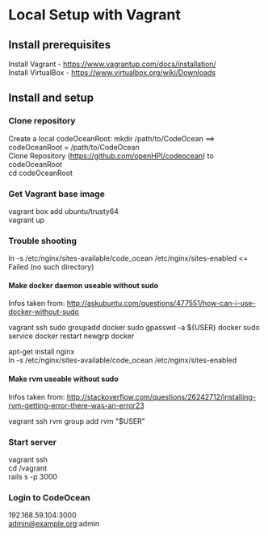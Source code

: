Local Setup with Vagrant
==========

## Install prerequisites
Install Vagrant - https://www.vagrantup.com/docs/installation/  
Install VirtualBox - https://www.virtualbox.org/wiki/Downloads

## Install and setup
### Clone repository   
Create a local codeOceanRoot:   mkdir /path/to/CodeOcean  ==> codeOceanRoot = /path/to/CodeOcean   
Clone Repository (https://github.com/openHPI/codeocean) to codeOceanRoot  
cd codeOceanRoot  

### Get Vagrant base image 
vagrant box add ubuntu/trusty64  
vagrant up  

### Trouble shooting 
ln -s /etc/nginx/sites-available/code_ocean /etc/nginx/sites-enabled <= Failed (no such directory)  

#### Make docker daemon useable without sudo
Infos taken from: http://askubuntu.com/questions/477551/how-can-i-use-docker-without-sudo

vagrant ssh 
sudo groupadd docker
sudo gpasswd -a ${USER} docker
sudo service docker restart
newgrp docker

apt-get install nginx  
ln -s /etc/nginx/sites-available/code_ocean /etc/nginx/sites-enabled  

#### Make rvm useable without sudo
Infos taken from: http://stackoverflow.com/questions/26242712/installing-rvm-getting-error-there-was-an-error23

vagrant ssh
rvm group add rvm "$USER"

### Start server
vagrant ssh  
cd /vagrant  
rails s -p 3000  

### Login to CodeOcean
192.168.59.104:3000  
admin@example.org:admin

